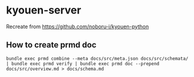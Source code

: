 # kyouen-server

Recreate from https://github.com/noboru-i/kyouen-python

## How to create prmd doc

```
bundle exec prmd combine --meta docs/src/meta.json docs/src/schemata/ | bundle exec prmd verify | bundle exec prmd doc --prepend docs/src/overview.md > docs/schema.md
```
